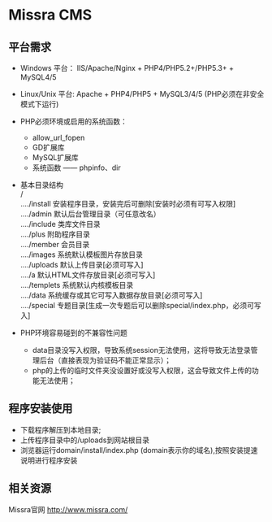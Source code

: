 # Missra CMS

## 平台需求
* Windows 平台：
IIS/Apache/Nginx + PHP4/PHP5.2+/PHP5.3+ + MySQL4/5

* Linux/Unix 平台:
Apache + PHP4/PHP5 + MySQL3/4/5 (PHP必须在非安全模式下运行)

* PHP必须环境或启用的系统函数：
  - allow_url_fopen
  - GD扩展库
  - MySQL扩展库
  - 系统函数 —— phpinfo、dir

* 基本目录结构</br>
/</br>
..../install     安装程序目录，安装完后可删除[安装时必须有可写入权限]</br>
..../admin       默认后台管理目录（可任意改名）</br>
..../include     类库文件目录</br>
..../plus        附助程序目录</br>
..../member      会员目录</br>
..../images      系统默认模板图片存放目录</br>
..../uploads     默认上传目录[必须可写入]</br>
..../a        	 默认HTML文件存放目录[必须可写入]</br>
..../templets    系统默认内核模板目录</br>
..../data        系统缓存或其它可写入数据存放目录[必须可写入]</br>
..../special     专题目录[生成一次专题后可以删除special/index.php，必须可写入]</br>

* PHP环境容易碰到的不兼容性问题
  - data目录没写入权限，导致系统session无法使用，这将导致无法登录管理后台（直接表现为验证码不能正常显示）；
  - php的上传的临时文件夹没设置好或没写入权限，这会导致文件上传的功能无法使用；

## 程序安装使用
* 下载程序解压到本地目录;
* 上传程序目录中的/uploads到网站根目录
* 浏览器运行domain/install/index.php (domain表示你的域名),按照安装提速说明进行程序安装
 
## 相关资源
Missra官网	http://www.missra.com/
